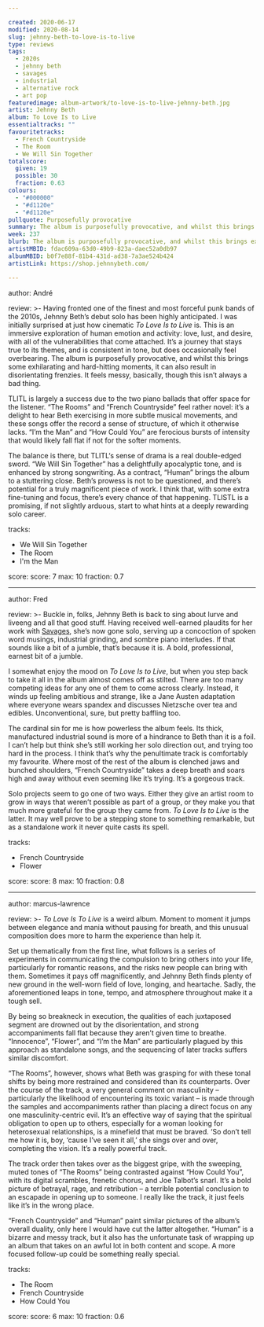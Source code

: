 ```yaml
---

created: 2020-06-17
modified: 2020-08-14
slug: jehnny-beth-to-love-is-to-live
type: reviews
tags:
  - 2020s
  - jehnny beth
  - savages
  - industrial
  - alternative rock
  - art pop
featuredimage: album-artwork/to-love-is-to-live-jehnny-beth.jpg
artist: Jehnny Beth
album: To Love Is to Live
essentialtracks: ""
favouritetracks:
  - French Countryside
  - The Room
  - We Will Sin Together
totalscore:
  given: 19
  possible: 30
  fraction: 0.63
colours:
  - "#000000"
  - "#d1120e"
  - "#d1120e"
pullquote: Purposefully provocative
summary: The album is purposefully provocative, and whilst this brings exhilarating and hard-hitting moments, it can also result in disorientating frenzies. It feels messy, basically, though this isn't always a bad thing.
week: 237
blurb: The album is purposefully provocative, and whilst this brings exhilarating and hard-hitting moments, it can also result in disorientating frenzies.
artistMBID: fdac609a-63d0-49b9-823a-daec52a0db97
albumMBID: b0f7e88f-81b4-431d-ad38-7a3ae524b424
artistLink: https://shop.jehnnybeth.com/ 

---
```


author: André

review: >-
  Having fronted one of the finest and most forceful punk bands of the 2010s, Jehnny Beth’s debut solo has been highly anticipated. I was initially surprised at just how cinematic *To Love Is to Live* is. This is an immersive exploration of human emotion and activity: love, lust, and desire, with all of the vulnerabilities that come attached. It’s a journey that stays true to its themes, and is consistent in tone, but does occasionally feel overbearing. The album is purposefully provocative, and whilst this brings some exhilarating and hard-hitting moments, it can also result in disorientating frenzies. It feels messy, basically, though this isn’t always a bad thing.

  TLITL is largely a success due to the two piano ballads that offer space for the listener. “The Rooms” and “French Countryside” feel rather novel: it’s a delight to hear Beth exercising in more subtle musical movements, and these songs offer the record a sense of structure, of which it otherwise lacks. “I’m the Man” and “How Could You” are ferocious bursts of intensity that would likely fall flat if not for the softer moments.

  The balance is there, but TLITL‘s sense of drama is a real double-edged sword. “We Will Sin Together” has a delightfully apocalyptic tone, and is enhanced by strong songwriting. As a contract, “Human” brings the album to a stuttering close. Beth’s prowess is not to be questioned, and there’s potential for a truly magnificent piece of work. I think that, with some extra fine-tuning and focus, there’s every chance of that happening. TLISTL is a promising, if not slightly arduous, start to what hints at a deeply rewarding solo career.

tracks:
  - We Will Sin Together
  - The Room
  - I'm the Man

score:
  score: 7
  max: 10
  fraction: 0.7

---

author: Fred

review: >-
  Buckle in, folks, Jehnny Beth is back to sing about lurve and liveeng and all that good stuff. Having received well-earned plaudits for her work with [Savages](/reviews/savages-adore-life/), she’s now gone solo, serving up a concoction of spoken word musings, industrial grinding, and sombre piano interludes. If that sounds like a bit of a jumble, that’s because it is. A bold, professional, earnest bit of a jumble.

  I somewhat enjoy the mood on *To Love Is to Live*, but when you step back to take it all in the album almost comes off as stilted. There are too many competing ideas for any one of them to come across clearly. Instead, it winds up feeling ambitious and strange, like a Jane Austen adaptation where everyone wears spandex and discusses Nietzsche over tea and edibles. Unconventional, sure, but pretty baffling too.

  The cardinal sin for me is how powerless the album feels. Its thick, manufactured industrial sound is more of a hindrance to Beth than it is a foil. I can’t help but think she’s still working her solo direction out, and trying too hard in the process. I think that’s why the penultimate track is comfortably my favourite. Where most of the rest of the album is clenched jaws and bunched shoulders, “French Countryside” takes a deep breath and soars high and away without even seeming like it’s trying. It’s a gorgeous track.

  Solo projects seem to go one of two ways. Either they give an artist room to grow in ways that weren’t possible as part of a group, or they make you that much more grateful for the group they came from. *To Love Is to Live* is the latter. It may well prove to be a stepping stone to something remarkable, but as a standalone work it never quite casts its spell.

tracks:
  - French Countryside
  - Flower

score:
  score: 8
  max: 10
  fraction: 0.8

---

author: marcus-lawrence

review: >-
  *To Love Is To Live* is a weird album. Moment to moment it jumps between elegance and mania without pausing for breath, and this unusual composition does more to harm the experience than help it.

  Set up thematically from the first line, what follows is a series of experiments in communicating the compulsion to bring others into your life, particularly for romantic reasons, and the risks new people can bring with them. Sometimes it pays off magnificently, and Jehnny Beth finds plenty of new ground in the well-worn field of love, longing, and heartache. Sadly, the aforementioned leaps in tone, tempo, and atmosphere throughout make it a tough sell.

  By being so breakneck in execution, the qualities of each juxtaposed segment are drowned out by the disorientation, and strong accompaniments fall flat because they aren’t given time to breathe. “Innocence”, “Flower”, and “I’m the Man” are particularly plagued by this approach as standalone songs, and the sequencing of later tracks suffers similar discomfort.

  “The Rooms”, however, shows what Beth was grasping for with these tonal shifts by being more restrained and considered than its counterparts. Over the course of the track, a very general comment on masculinity – particularly the likelihood of encountering its toxic variant – is made through the samples and accompaniments rather than placing a direct focus on any one masculinity-centric evil. It’s an effective way of saying that the spiritual obligation to open up to others, especially for a woman looking for heterosexual relationships, is a minefield that must be braved. ‘So don’t tell me how it is, boy, ‘cause I’ve seen it all,’ she sings over and over, completing the vision. It’s a really powerful track.

  The track order then takes over as the biggest gripe, with the sweeping, muted tones of “The Rooms” being contrasted against “How Could You”, with its digital scrambles, frenetic chorus, and Joe Talbot’s snarl. It’s a bold picture of betrayal, rage, and retribution – a terrible potential conclusion to an escapade in opening up to someone. I really like the track, it just feels like it’s in the wrong place.

  “French Countryside” and “Human” paint similar pictures of the album’s overall duality, only here I would have cut the latter altogether. “Human” is a bizarre and messy track, but it also has the unfortunate task of wrapping up an album that takes on an awful lot in both content and scope. A more focused follow-up could be something really special.

tracks:
  - The Room
  - French Countryside
  - How Could You

score:
  score: 6
  max: 10
  fraction: 0.6